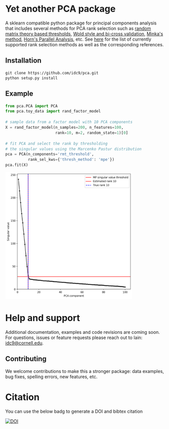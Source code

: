 # Yet another PCA package

A sklearn compatible python package for principal components analysis that includes several methods for PCA rank selection such as [random matrix theory based thresholds](https://arxiv.org/abs/1305.5870), [Wold style and bi-cross validation](https://projecteuclid.org/euclid.aoas/1245676186), [Minka's method](https://papers.nips.cc/paper/1853-automatic-choice-of-dimensionality-for-pca.pdf), [Horn's Parallel Analysis](), etc. See [here](pca/rank_selection/README.md) for the list of currently supported rank selection methods as well as the corresponding references.


## Installation

<!--
```
pip install pca (coming soon!)
```
-->

```
git clone https://github.com/idc9/pca.git
python setup.py install
```

## Example

```python
from pca.PCA import PCA
from pca.toy_data import rand_factor_model

# sample data from a factor model with 10 PCA components
X = rand_factor_model(n_samples=200, n_features=100,
                      rank=10, m=2, random_state=1)[0]

# fit PCA and select the rank by thresholding
# the singular values using the Marcenko Pastur distribution
pca = PCA(n_components='rmt_threshold',
          rank_sel_kws={'thresh_method': 'mpe'})
pca.fit(X)
```
<!--

```
print('Marcenko Pastur singular value threshold selected rank:', pca.n_components_)

'Marcenko Pastur singular value threshold selected rank: 10'
```

![PCA scree plot](/docs/figures/scree_plot.png)
-->


<img src="/docs/figures/scree_plot.png" width="400" height="400">


# Help and support

Additional documentation, examples and code revisions are coming soon. For questions, issues or feature requests please reach out to Iain: <idc9@cornell.edu>.

<!--
## Testing
Testing is done using nose.
-->

## Contributing

We welcome contributions to make this a stronger package: data examples, bug fixes, spelling errors, new features, etc.


# Citation

You can use the below badg to generate a DOI and bibtex citation

 [![DOI](https://zenodo.org/badge/TODO.svg)](https://zenodo.org/badge/latestdoi/TODO)

